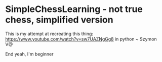 # SimpleChessLearning - not true chess, simplified version
This is my attempt at recreating this thing: https://www.youtube.com/watch?v=sw7UAZNgGg8 in python ~ Szymon V@

End yeah, I'm beginner
